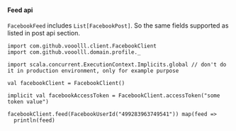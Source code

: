 #### Feed api

`FacebookFeed` includes `List[FacebookPost]`. So the same fields supported as listed in post api section.

```tut:silent
import com.github.vooolll.client.FacebookClient
import com.github.vooolll.domain.profile._

import scala.concurrent.ExecutionContext.Implicits.global // don't do it in production environment, only for example purpose

val facebookClient = FacebookClient()

implicit val facebookAccessToken = FacebookClient.accessToken("some token value")

facebookClient.feed(FacebookUserId("499283963749541")) map(feed =>
  println(feed)